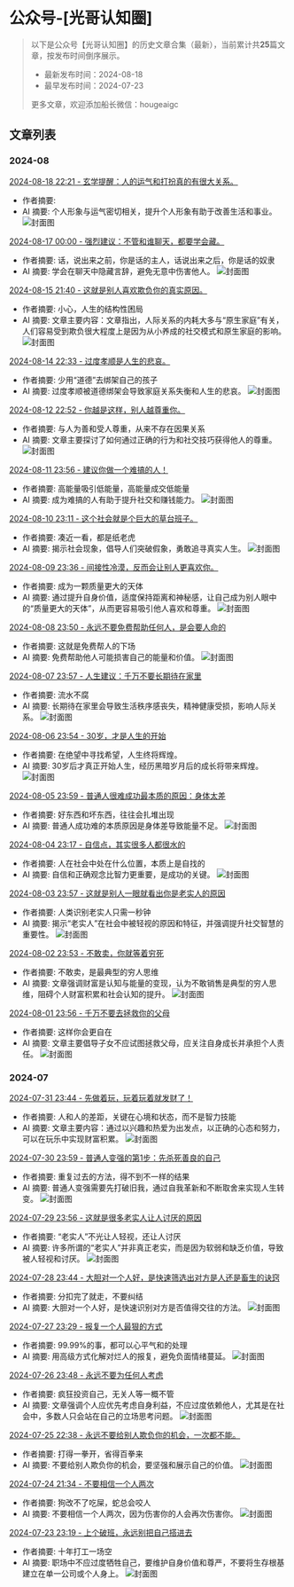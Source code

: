 # 公众号-[光哥认知圈]

> 以下是公众号【光哥认知圈】的历史文章合集（最新），当前累计共**25**篇文章，按发布时间倒序展示。
>- 最新发布时间：2024-08-18
>- 最早发布时间：2024-07-23
>
> 更多文章，欢迎添加船长微信：hougeaigc

## 文章列表

### 2024-08

[2024-08-18 22:21 - 玄学提醒：人的运气和打扮真的有很大关系。](http://mp.weixin.qq.com/s?__biz=MzA3MDY3OTgxOQ==&mid=2650589062&idx=1&sn=0831f52c6bbc1474d6bd246d3cc03621&chksm=87314be2b046c2f4e02ec8c913d6efb024932a1e7611bcc27a4a0612377a34b51d331bc61364#rd)
- 作者摘要: 
- AI 摘要: 个人形象与运气密切相关，提升个人形象有助于改善生活和事业。
![封面图](https://mmbiz.qlogo.cn/mmbiz_jpg/2LDlSO6O3rzyU5XLWHcuicmkkHKOzesOrh0sHC8rAd6vkTibBCxyoNflDJdZqicNE72fxKficQx1V6T3WAJ47WtnicA/0?wx_fmt=jpeg)

[2024-08-17 00:00 - 强烈建议：不管和谁聊天，都要学会藏。](http://mp.weixin.qq.com/s?__biz=MzA3MDY3OTgxOQ==&mid=2650588997&idx=1&sn=78c2cd59beb4c58b0b336b08626674c2&chksm=87314b21b046c237a84fb69c8db2d3460ede6135f59d7b5337b4d2be6a04938175a432e2bdc4#rd)
- 作者摘要: 话，说出来之前，你是话的主人，话说出来之后，你是话的奴隶
- AI 摘要: 学会在聊天中隐藏言辞，避免无意中伤害他人。
![封面图](https://mmbiz.qlogo.cn/mmbiz_jpg/2LDlSO6O3rzgGbjQRdMYVAQaQicmYQicj2R9qgHIM28RTQbFlKKpLKF2cGxLF2OTicJBTn3FjRic91QndP1ibDhuecQ/0?wx_fmt=jpeg)

[2024-08-15 21:40 - 这就是别人喜欢欺负你的真实原因。](http://mp.weixin.qq.com/s?__biz=MzA3MDY3OTgxOQ==&mid=2650588988&idx=1&sn=e40d95f8141d9254cd8da22f401f9dcc&chksm=87314b58b046c24ee3bb8435d1785ff150eb12b75f1628e25d550d58d776c7e09954c39025f0#rd)
- 作者摘要: 小心，人生的结构性困局
- AI 摘要: 文章主要内容：文章指出，人际关系的内耗大多与“原生家庭”有关，人们容易受到欺负很大程度上是因为从小养成的社交模式和原生家庭的影响。
![封面图](https://mmbiz.qlogo.cn/mmbiz_jpg/2LDlSO6O3rywvqTib0x7drZmN3XGm7OUC8waTpYOXsHJOvkK1X01icQOeJcRo7xicibcBwn7nLrjgK6te1PXaLDs8Q/0?wx_fmt=jpeg)

[2024-08-14 22:33 - 过度孝顺是人生的悲哀。](http://mp.weixin.qq.com/s?__biz=MzA3MDY3OTgxOQ==&mid=2650588978&idx=1&sn=ade0d6947d8a65c9ffe0bc36557b36f8&chksm=87314b56b046c240fd6434050d6fa64a50cdd4e055441c9099d0e2ca4c3f2ffdf6dfe3178c69#rd)
- 作者摘要: 少用“道德”去绑架自己的孩子
- AI 摘要: 过度孝顺被道德绑架会导致家庭关系失衡和人生的悲哀。
![封面图](https://mmbiz.qlogo.cn/mmbiz_jpg/2LDlSO6O3rw37Q5rPpZ28y7tZOK7N6xHiaNicT5HmmDibBCnibcJO03SrwEp7lU8gBc8gEsfKnUdGYqeKbx0yOmOWg/0?wx_fmt=jpeg)

[2024-08-12 22:52 - 你越是这样，别人越尊重你。](http://mp.weixin.qq.com/s?__biz=MzA3MDY3OTgxOQ==&mid=2650588926&idx=1&sn=85a904cdd514545b46c9d7178bb6caab&chksm=87314a9ab046c38c87911aacfbab48ce41730ba3a1a5c92da99f3f29b7c1db5cbebc73671713#rd)
- 作者摘要: 与人为善和受人尊重，从来不存在因果关系
- AI 摘要: 文章主要探讨了如何通过正确的行为和社交技巧获得他人的尊重。
![封面图](https://mmbiz.qlogo.cn/mmbiz_jpg/2LDlSO6O3rzibUz9vkSaNHMc8Mia0GVfVnnfvQcBMULA3T7Wc59ia29BZqZzAEF6Qod6IbGodyqM4Rk7d2FJiagpGw/0?wx_fmt=jpeg)

[2024-08-11 23:56 - 建议你做一个难搞的人！](http://mp.weixin.qq.com/s?__biz=MzA3MDY3OTgxOQ==&mid=2650588917&idx=1&sn=3435f25e67dc71afb9941123555457ed&chksm=87314a91b046c387edabb492e199b351403dd15582e2a88a7987792ae42bb0a29405fe3e7687#rd)
- 作者摘要: 高能量吸引低能量，高能量成交低能量
- AI 摘要: 成为难搞的人有助于提升社交和赚钱能力。
![封面图](https://mmbiz.qlogo.cn/mmbiz_jpg/2LDlSO6O3rwyib1F1kiaz4HNfkHlLXDpkHevAJmGYniacJiaaia3n11sNOibOPM17qFY4oFZEywwWQC0JnGrV9mibOmibw/0?wx_fmt=jpeg)

[2024-08-10 23:11 - 这个社会就是个巨大的草台班子。](http://mp.weixin.qq.com/s?__biz=MzA3MDY3OTgxOQ==&mid=2650588908&idx=1&sn=1a629bd1b9f4779097bee3f481d8fe1f&chksm=87314a88b046c39ee85083abce10bcaba0776b827491a2d27a6f0803e7cc7bcf1605d2679564#rd)
- 作者摘要: 凑近一看，都是纸老虎
- AI 摘要: 揭示社会现象，倡导人们突破假象，勇敢追寻真实人生。
![封面图](https://mmbiz.qlogo.cn/mmbiz_jpg/2LDlSO6O3rxpmBFQlUYOiaFv6aVlqKfg0SicZy29235wqQsSlrOESoX2nibH7ficfkAwzWe7uz5uZJGGMl0wPuH0hw/0?wx_fmt=jpeg)

[2024-08-09 23:36 - 间接性冷漠，反而会让别人更喜欢你。](http://mp.weixin.qq.com/s?__biz=MzA3MDY3OTgxOQ==&mid=2650588900&idx=1&sn=c8761baf628e5893a95a43da122553d7&chksm=87314a80b046c396e59c33d4bab61f3437a221afa852bfe7d17c2bd72f6720690f373de12704#rd)
- 作者摘要: 成为一颗质量更大的天体
- AI 摘要: 通过提升自身价值，适度保持距离和神秘感，让自己成为别人眼中的“质量更大的天体”，从而更容易吸引他人喜欢和尊重。
![封面图](https://mmbiz.qlogo.cn/mmbiz_jpg/2LDlSO6O3rwD9wbVibpgzxLibZibxhhFMfcvIcabrup52B6Kgic6B2kC1KMocTAnjFr0mr2micq2icG48yCvLGYt1X2w/0?wx_fmt=jpeg)

[2024-08-08 23:50 - 永远不要免费帮助任何人，是会要人命的](http://mp.weixin.qq.com/s?__biz=MzA3MDY3OTgxOQ==&mid=2650588891&idx=1&sn=6177805089dc6cf724abdf73ecf5c809&chksm=87314abfb046c3a9eb0ffa0d30cd8f43aae27928a7eb4874bfda093a296eeabd08d90d4aa9ff#rd)
- 作者摘要: 这就是免费帮人的下场
- AI 摘要: 免费帮助他人可能损害自己的能量和价值。
![封面图](https://mmbiz.qlogo.cn/mmbiz_jpg/2LDlSO6O3rwyMXW9yxN50lNANibUABr1lWss5hGxQqnsib0Hj7LibuYRwK36uBK4VcK0IWIrbXR1AghSgvia7kOR6Q/0?wx_fmt=jpeg)

[2024-08-07 23:57 - 人生建议：千万不要长期待在家里](http://mp.weixin.qq.com/s?__biz=MzA3MDY3OTgxOQ==&mid=2650588882&idx=1&sn=c3bab038ff176ea619044fb0a60acfee&chksm=87314ab6b046c3a03b92b4a8b3805cf37f04c73936224d80e0a95302478e5b8d5215ef4f76be#rd)
- 作者摘要: 流水不腐
- AI 摘要: 长期待在家里会导致生活秩序感丧失，精神健康受损，影响人际关系。
![封面图](https://mmbiz.qlogo.cn/mmbiz_jpg/2LDlSO6O3rxOIYgXeibY6iam8piclWibRP7EItx77TU5QjqqCBuiaDVjsACeZXic3iacQYKsFJgAEo50DCkOe2rrf4u1g/0?wx_fmt=jpeg)

[2024-08-06 23:54 - 30岁，才是人生的开始](http://mp.weixin.qq.com/s?__biz=MzA3MDY3OTgxOQ==&mid=2650588870&idx=1&sn=8001bb35ef82b26eee351bd67939844b&chksm=87314aa2b046c3b499e04cdb303f7169a16b5b0f4c8e25d0159d45b72e5de76df473c29e64be#rd)
- 作者摘要: 在绝望中寻找希望，人生终将辉煌。
- AI 摘要: 30岁后才真正开始人生，经历黑暗岁月后的成长将带来辉煌。
![封面图](https://mmbiz.qlogo.cn/mmbiz_jpg/2LDlSO6O3rznhcmoIJn9Hf7c3lsI8ZoykvSDLEmicrJhHSNT2DwoF0nZzUPfnwlRuAWFqALtfia8ibIDFfHv0buUA/0?wx_fmt=jpeg)

[2024-08-05 23:59 - 普通人很难成功最本质的原因：身体太差](http://mp.weixin.qq.com/s?__biz=MzA3MDY3OTgxOQ==&mid=2650588861&idx=1&sn=6d2bb4a9c43c91e18055e7755955059f&chksm=87314ad9b046c3cf6c4d176ca66103daf0b210a07e074a5fa5c46b80ff6da97f4db1129dcb03#rd)
- 作者摘要: 好东西和坏东西，往往会扎堆出现
- AI 摘要: 普通人成功难的本质原因是身体差导致能量不足。
![封面图](https://mmbiz.qlogo.cn/mmbiz_jpg/2LDlSO6O3rwBZqzR14mKa2iaGgyCRtEqAibUXDcCpnH265ibic5NWn6pXDx93Hoqic8fzxgl8p7BZQo6o91RVpCPzew/0?wx_fmt=jpeg)

[2024-08-04 23:17 - 自信点，其实很多人都很水的](http://mp.weixin.qq.com/s?__biz=MzA3MDY3OTgxOQ==&mid=2650588853&idx=1&sn=f82d54f888bad1633bbea547a26f793d&chksm=87314ad1b046c3c7084005a73a44063c7afab2e8df7c88b3e73d129ce0b6bbc6fbf4c218a58f#rd)
- 作者摘要: 人在社会中处在什么位置，本质上是自找的
- AI 摘要: 自信和正确观念比智力更重要，是成功的关键。
![封面图](https://mmbiz.qlogo.cn/mmbiz_jpg/2LDlSO6O3ryPicmGSHKia80gKYQyEbmpgibAL7QntlTucFrjyD5ibpaWh9ibPhfdYicxMArUFhPyLGYcPrdW8ltvk4RA/0?wx_fmt=jpeg)

[2024-08-03 23:57 - 这就是别人一眼就看出你是老实人的原因](http://mp.weixin.qq.com/s?__biz=MzA3MDY3OTgxOQ==&mid=2650588844&idx=1&sn=c44264cb087cda72b07675461f4b8491&chksm=87314ac8b046c3de43ccf0bf3e08a0f4c7ffe74ec5394be34c9cbd3fb2c561d1379e7dfa17ac#rd)
- 作者摘要: 人类识别老实人只需一秒钟
- AI 摘要: 揭示“老实人”在社会中被轻视的原因和特征，并强调提升社交智慧的重要性。
![封面图](https://mmbiz.qlogo.cn/mmbiz_jpg/2LDlSO6O3rzNRa1iacdPibsvnX2ibz6DL81uK4gcBlfTEJrcI36bJU64o9icgGrgDUKEvoRBzFre9tQYeNQfkaEong/0?wx_fmt=jpeg)

[2024-08-02 23:53 - 不敢卖，你就等着穷死](http://mp.weixin.qq.com/s?__biz=MzA3MDY3OTgxOQ==&mid=2650588792&idx=1&sn=0642634117b1a972a1968a481a3ae970&chksm=87314a1cb046c30ab7bf3ea1f75eb1a3a7b503a191b16f1f95c1ee034d1238f480b01b66dc05#rd)
- 作者摘要: 不敢卖，是最典型的穷人思维
- AI 摘要: 文章强调财富是认知与能量的变现，认为不敢销售是典型的穷人思维，阻碍个人财富积累和社会认知的提升。
![封面图](https://mmbiz.qlogo.cn/mmbiz_jpg/2LDlSO6O3rwSc6qZfz9GibnRib5PhO4q7cSzL4SHrRgcO2YF9Gf1fOuUHssBunCeORn3hj36roZoMiaFF96nIicJHQ/0?wx_fmt=jpeg)

[2024-08-01 23:56 - 千万不要去拯救你的父母](http://mp.weixin.qq.com/s?__biz=MzA3MDY3OTgxOQ==&mid=2650588780&idx=1&sn=4d4b45ef0c4c36cceb864b13d184eed4&chksm=87314a08b046c31ee4e475aa6ea7e63ec44709a3bb315580b858a2df429dc78f74f00c979ea7#rd)
- 作者摘要: 这样你会更自在
- AI 摘要: 文章主要倡导子女不应试图拯救父母，应关注自身成长并承担个人责任。
![封面图](https://mmbiz.qlogo.cn/mmbiz_jpg/2LDlSO6O3rxnzrpVsDMjvfIVYvE7pTCNAyuInJDiaCHXROW8Gg2JuvWp00O6pbNnOYlLoZmwMkta7F9LgfwsV4Q/0?wx_fmt=jpeg)

### 2024-07

[2024-07-31 23:44 - 先做着玩，玩着玩着就发财了！](http://mp.weixin.qq.com/s?__biz=MzA3MDY3OTgxOQ==&mid=2650588773&idx=1&sn=f104f3951a1ac732f6bb6cd182a33e7f&chksm=87314a01b046c3177bd9386df3d882590a6d0e64149729765cbb1173cb21dd21853a7f4787f6#rd)
- 作者摘要: 人和人的差距，关键在心境和状态，而不是智力技能
- AI 摘要: 文章主要内容：通过以兴趣和热爱为出发点，以正确的心态和努力，可以在玩乐中实现财富积累。
![封面图](https://mmbiz.qlogo.cn/mmbiz_jpg/2LDlSO6O3ryyZ1yf7djrfNGTRIsCz9k8AYJ9o57NRmpEuRHbeGic3KtibyKzbFxsFSKPgP2ONMUqdic373SNWCXrQ/0?wx_fmt=jpeg)

[2024-07-30 23:59 - 普通人变强的第1步：先杀死善良的自己](http://mp.weixin.qq.com/s?__biz=MzA3MDY3OTgxOQ==&mid=2650588763&idx=1&sn=a7400612b6a3836c67c15eae46ed6013&chksm=87314a3fb046c32950f265eff1b358949a6ef7f73a54180396281271948ab48756f367d4c601#rd)
- 作者摘要: 重复过去的方法，得不到不一样的结果
- AI 摘要: 普通人变强需要先打破旧我，通过自我革新和不断取舍来实现人生转变。
![封面图](https://mmbiz.qlogo.cn/mmbiz_jpg/2LDlSO6O3ryJ472lYrLIL09BgXu1cxXZhuBtSVRrKE5Ts1U3Yhsd5J4U6RLbhXWtohLJ083W4gCO3hmwZUnlpQ/0?wx_fmt=jpeg)

[2024-07-29 23:56 - 这就是很多老实人让人讨厌的原因](http://mp.weixin.qq.com/s?__biz=MzA3MDY3OTgxOQ==&mid=2650588754&idx=1&sn=5b2fbbe71f666354700929d976736f6e&chksm=87314a36b046c32089219de89bc9a160bb0a5c52d305705158e56ae28c62864c2e61d92d5b5c#rd)
- 作者摘要: “老实人”不光让人轻视，还让人讨厌
- AI 摘要: 许多所谓的“老实人”并非真正老实，而是因为软弱和缺乏价值，导致被人轻视和讨厌。
![封面图](https://mmbiz.qlogo.cn/mmbiz_jpg/2LDlSO6O3ry31J8FpXStiaryfccI69K7eDlW2gF6yQdbECx4Vje8p1ib6MDrJ1KlSL4vCIOcvLGKD7bvFyKRlB6Q/0?wx_fmt=jpeg)

[2024-07-28 23:44 - 大胆对一个人好，是快速筛选出对方是人还是畜生的诀窍](http://mp.weixin.qq.com/s?__biz=MzA3MDY3OTgxOQ==&mid=2650588746&idx=1&sn=3a977519ce41b7bfe94f153dfb21648c&chksm=87314a2eb046c33807d927441ed2addba9f4bfcbc4043d670b7f2d7a3fc97f56e837f5944603#rd)
- 作者摘要: 分扣完了就走，不要纠结
- AI 摘要: 大胆对一个人好，是快速识别对方是否值得交往的方法。
![封面图](https://mmbiz.qlogo.cn/mmbiz_jpg/2LDlSO6O3rxkx1un6qJbiaLdqHH0QZfqBc9Ocp6pDTfFLWhf1oBiaUg05I3spTiaO62xBkNEaZ328hgkDClH3kVxw/0?wx_fmt=jpeg)

[2024-07-27 23:29 - 报复一个人最狠的方式](http://mp.weixin.qq.com/s?__biz=MzA3MDY3OTgxOQ==&mid=2650588739&idx=1&sn=b62735680528ccfd0b123542088959e8&chksm=87314a27b046c331fb50280517b4fe96d6e90aec1c88911209f500e3901adf2414c5ae7ec279#rd)
- 作者摘要: 99.99%的事，都可以心平气和的处理
- AI 摘要: 用高级方式化解对烂人的报复，避免负面情绪蔓延。
![封面图](https://mmbiz.qlogo.cn/mmbiz_jpg/2LDlSO6O3rxPDwBBXibLozonK5Omroqx7ricTwKuLDqreXc6wUAd7l5cVRmFrENj3pywdqpvsHgScT6L9xpUrTEQ/0?wx_fmt=jpeg)

[2024-07-26 23:48 - 永远不要为任何人考虑](http://mp.weixin.qq.com/s?__biz=MzA3MDY3OTgxOQ==&mid=2650588716&idx=1&sn=86f0a026c083a25f0183eb36a087f207&chksm=87314a48b046c35eb0a39b2f08fa732441298508b7cbf0d04858c14024489a15a23ccfc43367#rd)
- 作者摘要: ​疯狂投资自己，无关人等一概不管
- AI 摘要: 文章强调个人应优先考虑自身利益，不应过度依赖他人，尤其是在社会中，多数人只会站在自己的立场思考问题。
![封面图](https://mmbiz.qlogo.cn/mmbiz_jpg/2LDlSO6O3rzzviaRovfLia0DrqgpqAKSYgGI5IhTOO8C3ToUkBIWySKQ6sAuZNFMLKoYcXJKp4Qo48tbBkZmSzcQ/0?wx_fmt=jpeg)

[2024-07-25 22:38 - 永远不要给别人欺负你的机会，一次都不能。](http://mp.weixin.qq.com/s?__biz=MzA3MDY3OTgxOQ==&mid=2650588710&idx=1&sn=929fe24dada08dcb8ea055fb065a2ab0&chksm=87314a42b046c354a43e6a90afebefa6273e99aa2af8021e83b88d91b49bf162cfc17c0b6842#rd)
- 作者摘要: ​打得一拳开，省得百拳来
- AI 摘要: 不要给别人欺负你的机会，要坚强和展示自己的价值。
![封面图](https://mmbiz.qlogo.cn/mmbiz_jpg/2LDlSO6O3rxuHEiaJjQz1M4frYH6aibH2yBibe8IC4tqWPEbG3cfKRlRcCYTZ0WzpptWRL1VDI9ibZI2130w7KicwYw/0?wx_fmt=jpeg)

[2024-07-24 21:34 - 不要相信一个人两次](http://mp.weixin.qq.com/s?__biz=MzA3MDY3OTgxOQ==&mid=2650588685&idx=2&sn=b5b4721e4c03478061d3676acd87e823&chksm=87314a69b046c37fa968c2a5cabd9a02fa3032edbfc1ff83386cc24a97b4c9ff3d328bfb5f4a#rd)
- 作者摘要: 狗改不了吃屎，蛇总会咬人
- AI 摘要: 不要相信一个人两次，因为伤害你的人会再次伤害你。
![封面图](https://mmbiz.qlogo.cn/mmbiz_jpg/2LDlSO6O3ryAvlVZRw7DMKLq4IQpgtAbicXNxehSDgH1OPOxVyElbDbjjEDSZ8Uru5UCXtZwNxXSYuSZQaTp1Eg/0?wx_fmt=jpeg)

[2024-07-23 23:19 - 上个破班，永远别把自己搭进去](http://mp.weixin.qq.com/s?__biz=MzA3MDY3OTgxOQ==&mid=2650588684&idx=1&sn=1c5faf19fb96da5a3fd12849ec5455fc&chksm=87314a68b046c37e6cd15a28e3e4600aeb6631e52708964cfce769a6766b37636f85d103d34a#rd)
- 作者摘要: 十年打工一场空
- AI 摘要: 职场中不应过度牺牲自己，要维护自身价值和尊严，不要将生存根基建立在单一公司或个人身上。
![封面图](https://mmbiz.qlogo.cn/mmbiz_jpg/2LDlSO6O3ryAvlVZRw7DMKLq4IQpgtAblynnCl2x2DxVXRw0UIJp5trCMiaDCuBTGjAOg6dxd0lYIpibYibSDl4Dw/0?wx_fmt=jpeg)

